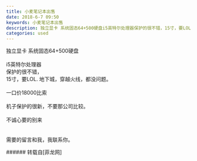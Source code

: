 ```yaml
---
title: 小麦笔记本出售
date: 2018-6-7 09:50
keywords: 小麦笔记本出售
description: 独立显卡 系统固态64+500硬盘i5英特尔处理器保护的很不错，15寸，要LOL. 地下城，穿越火线，都没问题。一口价18000比索   机子保护的很新，不要那公司比较。不诚心要的别来需要的留言和我，我联系你。
categories: used
---
```

<td class="t_f" id="postmessage_1398064">

独立显卡 系统固态64+500硬盘<br/>
<br/>
i5英特尔处理器<br/>
保护的很不错，<br/>
15寸，要LOL. 地下城，穿越火线，都没问题。<br/>
<br/>
一口价18000比索   <br/>
<br/>
机子保护的很新，不要那公司比较。<br/>
<br/>
不诚心要的别来<br/>
<br/>
<img alt="" border="0" class="zoom" data-cf-modified-2eabb97bc4530b5c140f2cee-="" file="http://www.flw.ph/data/appbyme/upload/image/201806/07/ucDtLzbnXtBR.jpg" id="aimg_dii8E" lazyloadthumb="1" onclick="" onmouseover="" src="http://www.flw.ph/data/appbyme/upload/image/201806/07/ucDtLzbnXtBR.jpg"/><br/>
<img alt="" border="0" class="zoom" data-cf-modified-2eabb97bc4530b5c140f2cee-="" file="http://www.flw.ph/data/appbyme/upload/image/201806/07/rSB9vR0oi5aG.jpg" id="aimg_I5Zbq" lazyloadthumb="1" onclick="" onmouseover="" src="http://www.flw.ph/data/appbyme/upload/image/201806/07/rSB9vR0oi5aG.jpg"/><br/>
<img alt="" border="0" class="zoom" data-cf-modified-2eabb97bc4530b5c140f2cee-="" file="http://www.flw.ph/data/appbyme/upload/image/201806/07/TsEgCwpAvYmX.jpg" id="aimg_xnyZ2" lazyloadthumb="1" onclick="" onmouseover="" src="http://www.flw.ph/data/appbyme/upload/image/201806/07/TsEgCwpAvYmX.jpg"/><br/>
<img alt="" border="0" class="zoom" data-cf-modified-2eabb97bc4530b5c140f2cee-="" file="http://www.flw.ph/data/appbyme/upload/image/201806/07/Gl8mLEv2afqK.jpg" id="aimg_PjQsl" lazyloadthumb="1" onclick="" onmouseover="" src="http://www.flw.ph/data/appbyme/upload/image/201806/07/Gl8mLEv2afqK.jpg"/><br/>
<img alt="" border="0" class="zoom" data-cf-modified-2eabb97bc4530b5c140f2cee-="" file="http://www.flw.ph/data/appbyme/upload/image/201806/07/mJ8IZPTUGy3b.jpg" id="aimg_r8eEG" lazyloadthumb="1" onclick="" onmouseover="" src="http://www.flw.ph/data/appbyme/upload/image/201806/07/mJ8IZPTUGy3b.jpg"/><br/>
<br/>
需要的留言和我，我联系你。<br/>
</td>
###### 转载自[菲龙网]